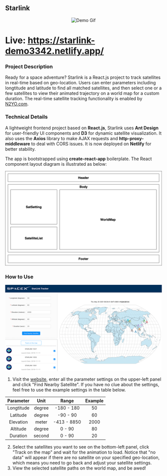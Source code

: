 ## Starlink

<p align="center"><img src="public/starlink-demo.gif" alt="Demo Gif"></p>

# Live: https://starlink-demo3342.netlify.app/
### Project Description

Ready for a space adventure? Starlink is a React.js project to track satellites in real-time based on geo-location. Users can enter parameters including longtitude and latitude to find all matched satellites, and then select one or a few satellites to view their animated trajectory on a world map for a custom duration. The real-time satellite tracking functionality is enabled by [N2YO.com](https://www.n2yo.com/).

### Technical Details

A lightweight frontend project based on **React.js**, Starlink uses **Ant Design** for user-friendly UI components and **D3** for dynamic satellite visualization. It also uses the **Axios** library to make AJAX requests and **http-proxy-middleware** to deal with CORS issues. It is now deployed on **Netlify** for better stability.

The app is bootstrapped using **create-react-app** boilerplate. The React component layout diagram is illustrated as below:
<p align="center"><img src="public/component-diagram.png" alt="Diagram"></p>

### How to Use

<p align="center"><img src="public/recommended-settings.png" alt="Settings"></p>

1. Visit the [website](https://starlink-demo3342.netlify.app/), enter all the parameter settings on the upper-left panel and click "Find Nearby Satellite". If you have no clue about the settings, feel free to use the example settings in the table below.

| Parameter | Unit | Range | Example |
| :----: | :----: | :----: | :----: |
| Longtitude | degree | -180 - 180 | 50 |
| Latitude | degree | -90 - 90 | 60 |
| Elevation | meter | -413 - 8850 | 2000 |
| Altitude | degree | 0 - 90 | 80 |
| Duration | second | 0 - 90 | 20 |

2. Select the satellites you want to see on the bottom-left panel, click "Track on the map" and wait for the animation to load. Notice that "no data" will appear if there are no satellite on your specified geo-location, which means you need to go back and adjust your satellite settings.
3. View the selected satellite paths on the world map, and be awed!
